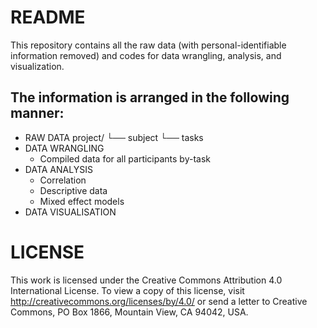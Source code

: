 # README
This repository contains all the raw data (with personal-identifiable information removed) and codes for data wrangling, analysis, and visualization. 

## The information is arranged in the following manner:
- RAW DATA
    project/
      └── subject
          └── tasks
- DATA WRANGLING
    - Compiled data for all participants by-task
- DATA ANALYSIS
    - Correlation
    - Descriptive data
    - Mixed effect models
- DATA VISUALISATION


# LICENSE
This work is licensed under the Creative Commons Attribution 4.0 International License. To view a copy of this license, visit http://creativecommons.org/licenses/by/4.0/ or send a letter to Creative Commons, PO Box 1866, Mountain View, CA 94042, USA.
